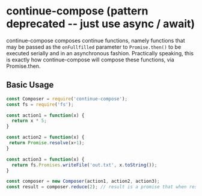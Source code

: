 # continue-compose (pattern deprecated -- just use async / await)
continue-compose composes continue functions, namely functions that may be passed as the `onFullfilled` parameter to `Promise.then()` 
to be executed serially and in an asynchronous fashion. Practically speaking, this is exactly how continue-compose will compose these 
functions, via Promise.then. 

## Basic Usage

```javascript
const Composer = require('continue-compose');
const fs = require('fs');

const action1 = function(x) {
  return x * 5;
}

const action2 = function(x) {
 return Promise.resolve(x+1);
}

const action3 = function(x) {
  return fs.Promises.writeFile('out.txt', x.toString());
}

const composer = new Composer(action1, action2, action3);
const result = composer.reduce(2); // result is a promise that when resolved will have written the value 11 to out.txt
```
